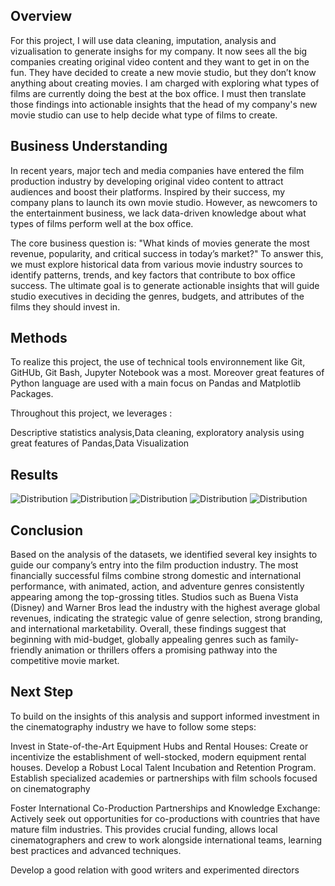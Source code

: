 ## Overview
For this project, I will use data cleaning, imputation, analysis and vizualisation to generate insighs for my company. It now sees all the big companies creating original video content and they want to get in on the fun. They have decided to create a new movie studio, but they don’t know anything about creating movies. I am charged with exploring what types of films are currently doing the best at the box office. I must then translate those findings into actionable insights that the head of my company's new movie studio can use to help decide what type of films to create.

## Business Understanding
In recent years, major tech and media companies have entered the film production industry by developing original video content to attract audiences and boost their platforms. Inspired by their success, my company plans to launch its own movie studio. However, as newcomers to the entertainment business, we lack data-driven knowledge about what types of films perform well at the box office.

The core business question is: "What kinds of movies generate the most revenue, popularity, and critical success in today’s market?" To answer this, we must explore historical data from various movie industry sources to identify patterns, trends, and key factors that contribute to box office success. The ultimate goal is to generate actionable insights that will guide studio executives in deciding the genres, budgets, and attributes of the films they should invest in.

## 


## Methods
To realize this project, the use of technical tools environnement like Git, GitHUb, Git Bash, Jupyter Notebook was a most. Moreover great features of Python language are used with a main focus on Pandas and Matplotlib  Packages.

Throughout this project, we leverages :

Descriptive statistics analysis,Data cleaning, exploratory analysis using great features of Pandas,Data Visualization

## Results
![Distribution](images/im1.png)
![Distribution](images/im2.png)
![Distribution](images/im3.png)
![Distribution](images/im4.png)
![Distribution](images/im5.png)


## Conclusion
Based on the analysis of the datasets, we identified several key insights to guide our company’s entry into the film production industry. The most financially successful films combine strong domestic and international performance, with animated, action, and adventure genres consistently appearing among the top-grossing titles. Studios such as Buena Vista (Disney) and Warner Bros lead the industry with the highest average global revenues, indicating the strategic value of genre selection, strong branding, and international marketability. Overall, these findings suggest that beginning with mid-budget, globally appealing genres such as family-friendly animation or thrillers offers a promising pathway into the competitive movie market.

## Next Step
To build on the insights of this analysis and support informed investment in the cinematography industry we have to follow some steps:

Invest in State-of-the-Art Equipment Hubs and Rental Houses: Create or incentivize the establishment of well-stocked, modern equipment rental houses. Develop a Robust Local Talent Incubation and Retention Program. Establish specialized academies or partnerships with film schools focused on cinematography

Foster International Co-Production Partnerships and Knowledge Exchange: Actively seek out opportunities for co-productions with countries that have mature film industries. This provides crucial funding, allows local cinematographers and crew to work alongside international teams, learning best practices and advanced techniques.

Develop a good relation with good writers and experimented directors
